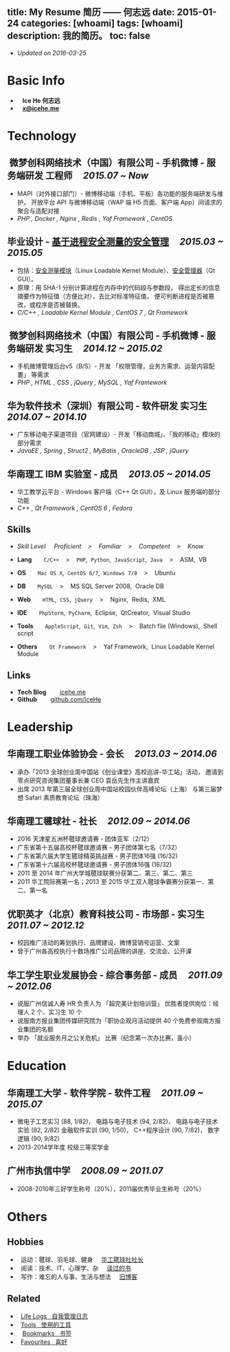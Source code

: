 title: My Resume 简历 —— 何志远
date: 2015-01-24
categories: [whoami]
tags: [whoami]
description: 我的简历。
toc: false
---

- _Updated on 2016-03-25_

# Basic Info
 
- <i class="fa fa-user-secret">&nbsp;</i>&nbsp; __Ice He 何志远__
- <i class="fa fa-envelope">&nbsp;&nbsp;</i> __<x@icehe.me>__

# Technology

## **<span class="icon-weibo">&nbsp;</span>微梦创科网络技术（中国）有限公司 - 手机微博 - 服务端研发 工程师** &nbsp; &nbsp; *2015.07 ~ Now*
- MAPI（对外接口部门）- 微博移动端（手机、平板）各功能的服务端研发与维护，
开放平台 API 与微博移动端（WAP 端 H5 页面、客户端 App）间请求的聚合与适配对接
- *PHP , Docker , Nginx , Redis , Yaf Framework , CentOS*

## **毕业设计 - [基于进程安全测量的安全管理](https://github.com/IceHe/secure_mgt_by_dynamic_measuring)** &nbsp; &nbsp; *2015.03 ~ 2015.05*
- 包括：[安全测量模块](https://github.com/IceHe/dimm)（Linux Loadable Kernel Module）、[安全管理器](https://github.com/IceHe/secure_monitor)（Qt GUI）。
- 原理：用 SHA-1 分别计算进程在内存中的代码段与参数段，
得出定长的信息摘要作为特征值（方便比对），去比对标准特征值，
便可判断进程是否被篡改，或程序是否被替换。
- *C/C++ , Loadable Kernel Module , CentOS 7 , Qt Framework*

## **<span class="icon-weibo">&nbsp;</span>微梦创科网络技术（中国）有限公司 - 手机微博 - 服务端研发 实习生** &nbsp; &nbsp; *2014.12 ~ 2015.02*
- 手机微博管理后台v5（B/S）- 开发 「权限管理，业务方需求、运营内容配置」 等需求
- *PHP , HTML , CSS , jQuery , MySQL , Yaf Framework*

## **华为软件技术（深圳）有限公司  - 软件研发 实习生** &nbsp; &nbsp; *2014.07 ~ 2014.10*
- 广东移动电子渠道项目（官网建设）- 开发「移动商城」、「我的移动」模块的部分需求
- *JavaEE , Spring , Struct2 , MyBatis , OracleDB , JSP , jQuery*

## **华南理工 IBM 实验室 - 成员** &nbsp; &nbsp; *2013.05 ~ 2014.05*
- 华工教学云平台 - Windows 客户端（C++ Qt GUI），及 Linux 服务端的部分功能
- *C++ , Qt Framework , CentOS 6 , Fedora*

## **Skills**

- *Skill Level &nbsp; &nbsp; <i class="fa fa-trophy"></i> Proficient &nbsp; &nbsp;>&nbsp; &nbsp; <i class="fa fa-star"></i> Familiar &nbsp; &nbsp;>&nbsp; &nbsp; <i class="fa fa-star-half-o"></i> Competent &nbsp; &nbsp;>&nbsp; &nbsp; <i class="fa fa-star-o"></i> Know*

- **Lang** &nbsp; &nbsp; &nbsp; <i class="fa fa-star"></i> `C/C++` &nbsp; &nbsp;>&nbsp; &nbsp; <i class="fa fa-star-half-o"></i> `PHP`,&nbsp; `Python`,&nbsp; `JavaScript`,&nbsp; `Java` &nbsp; &nbsp;>&nbsp; &nbsp; <i class="fa fa-star-o"></i> ASM,&nbsp; VB

- **OS** &nbsp; &nbsp; &nbsp; <i class="fa fa-star-half-o"></i> `Mac OS X`,&nbsp; `CentOS 6/7`,&nbsp; `Windows 7/8` &nbsp; &nbsp;>&nbsp; &nbsp; <i class="fa fa-star-o"></i> Ubuntu

- **DB** &nbsp; &nbsp; &nbsp; <i class="fa fa-star-half-o"></i> `MySQL` &nbsp; &nbsp;>&nbsp; &nbsp; <i class="fa fa-star-o"></i> MS SQL Server 2008,&nbsp; Oracle DB

- **Web** &nbsp; &nbsp; &nbsp; <i class="fa fa-star-half-o"></i> `HTML`,&nbsp; `CSS`,&nbsp; `jQuery` &nbsp; &nbsp;>&nbsp; &nbsp; <i class="fa fa-star-o"></i> Nginx,&nbsp; Redis,&nbsp; XML

- **IDE** &nbsp; &nbsp; &nbsp; <i class="fa fa-star-half-o"></i> `PhpStorm`,&nbsp; `PyCharm`,&nbsp; Eclipse,&nbsp; QtCreator,&nbsp; Visual Studio

- **Tools** &nbsp; &nbsp; &nbsp; <i class="fa fa-star"></i> `AppleScript`,&nbsp; `Git`,&nbsp; `Vim`,&nbsp; `Zsh` &nbsp; &nbsp;>&nbsp; &nbsp; <i class="fa fa-star-half-o"></i> Batch file (Windows),&nbsp; Shell script

- **Others** &nbsp; &nbsp; &nbsp; <i class="fa fa-star"></i> `Qt Framework` &nbsp; &nbsp;>&nbsp; &nbsp; <i class="fa fa-star-o"></i> Yaf Framework,&nbsp; Linux Loadable Kernel Module

## **Links**

- **Tech Blog** &nbsp; &nbsp; &nbsp; <i class="fa fa-cube"> &nbsp;</i>[icehe.me](http://icehe.github.io/)
- **Github** &nbsp; &nbsp; &nbsp; <i class="fa fa-github"> &nbsp;</i>[github.com/IceHe](https://github.com/IceHe)

# Leadership

## **华南理工职业体验协会 - 会长** &nbsp; &nbsp; *2013.03 ~ 2014.06*
- 承办「2013 全球创业周中国站《创业课堂》高校巡讲-华工站」活动，
邀请到零点研究咨询集团董事长兼 CEO 袁岳先生作主讲嘉宾
- 出席 2013 年第三届全球创业周中国站校园伙伴高峰论坛（上海）
与第三届梦想 Safari 素质教育论坛（珠海）

## **华南理工毽球社 - 社长** &nbsp; &nbsp; *2012.09 ~ 2014.06*
- 2016 天津星五洲杯毽球邀请赛 - 团体亚军（2/12）
- 广东省第十五届高校杯毽球邀请赛 - 男子团体第七名（7/32）
- 广东省第六届大学生毽球精英挑战赛 - 男子团体16强 (16/32)
- 广东省第十六届高校杯毽球邀请赛 - 男子团体16强 (16/32)
- 2011 至 2014 年广州大学城毽球联赛分获第二、第三、第二、第三
- 2011 华工院际赛第一名；2013 至 2015 华工双人毽球争霸赛分获第一、第二、第一名

## **优职英才（北京）教育科技公司 - 市场部 - 实习生** &nbsp; &nbsp; *2011.07 ~ 2012.12*
- 校园推广活动的筹划执行、品牌建设、微博营销号运营、文案
- 曾于广州各高校执行十数场推广公司品牌的讲座、交流会、公开课

## **华工学生职业发展协会 - 综合事务部 - 成员** &nbsp; &nbsp; *2011.09 ~ 2012.06*
- 说服广州信诚人寿 HR 负责人为 「超完美计划培训营」 优胜者提供岗位：经理人 2 个、实习生 10 个
- 说服南方报业集团传媒研究院为「职协企观月活动提供 40 个免费参观南方报业集团的名额
- 举办 「就业服务月之公关危机」 比赛（纪念第一次办比赛，虽小）

# Education

## **华南理工大学 - 软件学院 - 软件工程** &nbsp; &nbsp; *2011.09 ~ 2015.07*
- 微电子工艺实习 (88, 1/82)， 电路与电子技术 (94, 2/82)， 电路与电子技术实验 (82, 2/82)
金融软件实训 (90, 1/50)， C++程序设计 (90, 7/82)， 数字逻辑 (90, 9/82)
- 2013-2014学年度 校级三等奖学金

## **广州市执信中学** &nbsp; &nbsp; *2008.09 ~ 2011.07*
- 2008-2010年三好学生称号（20%），2011届优秀毕业生称号（20%）

# Others

## **Hobbies**
- <i class="fa fa-soccer-ball-o">&nbsp;</i> 运动：毽球、羽毛球、健身 &nbsp; &nbsp; <i class="fa fa-trophy"></i>[ 华工毽球社社长 ](#华南理工毽球社_-_社长_&nbsp;_&nbsp;_2012-09_~_2014-06)
- <i class="fa fa-book">&nbsp;</i> 阅读：技术、IT、心理学、杂 &nbsp; &nbsp; <span class="icon-douban"></span>[ 读过的书 ](http://book.douban.com/people/IceHeGZ/collect?sort=rating&start=0&mode=grid&tags_sort=count)
- <i class="fa fa-pencil-square-o">&nbsp;</i> 写作：难忘的人与事、生活与想法 &nbsp; &nbsp; <span class=" icon-qzone"> [ 旧博客 ](http://290841032.qzone.qq.com) </span>

## **Related**

- <i class="fa fa-calendar">&nbsp;</i> [Life Logs &nbsp; 自我管理日志](/lifelogs)
- <i class="fa fa-gears">&nbsp;</i> [Tools &nbsp; 使用的工具](/tools)
- <i class="fa fa-bookmark-o">&nbsp;</i> &nbsp;[Bookmarks &nbsp; 书签](/bookmarks)
- <i class="fa fa-heart-o">&nbsp;</i> [Favourites &nbsp; 喜好](/favourites)

<style type="text/css">
article .article-content h2 {
    margin-top: 1.8em;
    font-size: 105%;
    border-bottom: 0px;
}
</style>
